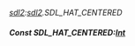 _[sdl2](../../modules/sdl2/sdl2-module.md):[sdl2](../../modules/sdl2/sdl2-module.md).SDL\_HAT\_CENTERED_
##### Const SDL\_HAT\_CENTERED:[Int](../../modules/wonkey/wonkey-types-int.md)
